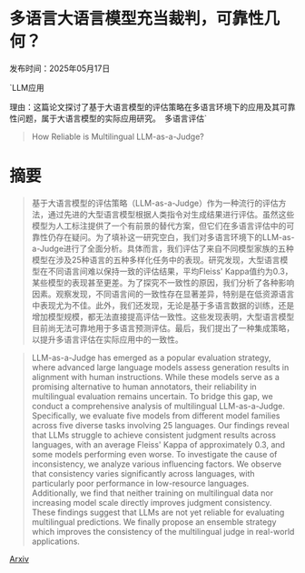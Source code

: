 # 多语言大语言模型充当裁判，可靠性几何？

发布时间：2025年05月17日

`LLM应用

理由：这篇论文探讨了基于大语言模型的评估策略在多语言环境下的应用及其可靠性问题，属于大语言模型的实际应用研究。` `多语言评估`

> How Reliable is Multilingual LLM-as-a-Judge?

# 摘要

> 基于大语言模型的评估策略（LLM-as-a-Judge）作为一种流行的评估方法，通过先进的大型语言模型根据人类指令对生成结果进行评估。虽然这些模型为人工标注提供了一个有前景的替代方案，但它们在多语言评估中的可靠性仍存在疑问。为了填补这一研究空白，我们对多语言环境下的LLM-as-a-Judge进行了全面分析。具体而言，我们评估了来自不同模型家族的五种模型在涉及25种语言的五种多样化任务中的表现。研究发现，大型语言模型在不同语言间难以保持一致的评估结果，平均Fleiss' Kappa值约为0.3，某些模型的表现甚至更差。为了探究不一致性的原因，我们分析了各种影响因素。观察发现，不同语言间的一致性存在显著差异，特别是在低资源语言中表现尤为不佳。此外，我们还发现，无论是基于多语言数据的训练，还是增加模型规模，都无法直接提高评估一致性。这些发现表明，大型语言模型目前尚无法可靠地用于多语言预测评估。最后，我们提出了一种集成策略，以提升多语言评估在实际应用中的一致性。

> LLM-as-a-Judge has emerged as a popular evaluation strategy, where advanced large language models assess generation results in alignment with human instructions. While these models serve as a promising alternative to human annotators, their reliability in multilingual evaluation remains uncertain. To bridge this gap, we conduct a comprehensive analysis of multilingual LLM-as-a-Judge. Specifically, we evaluate five models from different model families across five diverse tasks involving 25 languages. Our findings reveal that LLMs struggle to achieve consistent judgment results across languages, with an average Fleiss' Kappa of approximately 0.3, and some models performing even worse. To investigate the cause of inconsistency, we analyze various influencing factors. We observe that consistency varies significantly across languages, with particularly poor performance in low-resource languages. Additionally, we find that neither training on multilingual data nor increasing model scale directly improves judgment consistency. These findings suggest that LLMs are not yet reliable for evaluating multilingual predictions. We finally propose an ensemble strategy which improves the consistency of the multilingual judge in real-world applications.

[Arxiv](https://arxiv.org/abs/2505.12201)